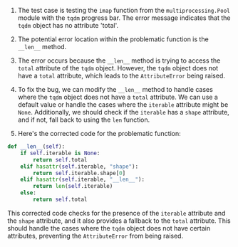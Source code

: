 1. The test case is testing the `imap` function from the `multiprocessing.Pool` module with the `tqdm` progress bar. The error message indicates that the `tqdm` object has no attribute 'total'.

2. The potential error location within the problematic function is the `__len__` method.

3. The error occurs because the `__len__` method is trying to access the `total` attribute of the `tqdm` object. However, the `tqdm` object does not have a `total` attribute, which leads to the `AttributeError` being raised.

4. To fix the bug, we can modify the `__len__` method to handle cases where the `tqdm` object does not have a `total` attribute. We can use a default value or handle the cases where the `iterable` attribute might be `None`. Additionally, we should check if the `iterable` has a `shape` attribute, and if not, fall back to using the `len` function.

5. Here's the corrected code for the problematic function:

```python
def __len__(self):
    if self.iterable is None:
        return self.total
    elif hasattr(self.iterable, "shape"):
        return self.iterable.shape[0]
    elif hasattr(self.iterable, "__len__"):
        return len(self.iterable)
    else:
        return self.total
```

This corrected code checks for the presence of the `iterable` attribute and the `shape` attribute, and it also provides a fallback to the `total` attribute. This should handle the cases where the `tqdm` object does not have certain attributes, preventing the `AttributeError` from being raised.